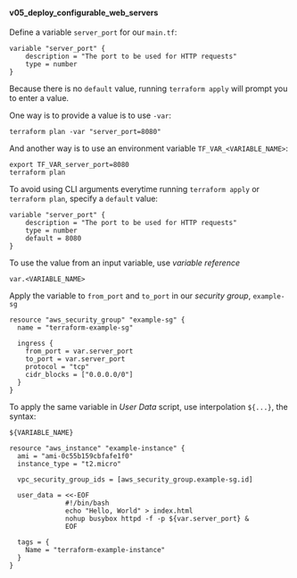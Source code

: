 #### v05_deploy_configurable_web_servers ####
Define a variable `server_port` for our `main.tf`:
```hcl
variable "server_port" {
	description = "The port to be used for HTTP requests"
	type = number
}
```

Because there is no `default` value, running `terraform apply` will prompt you to enter a value.

One way is to provide a value is to use `-var`:
```console
terraform plan -var "server_port=8080"
```
And another way is to use an environment variable `TF_VAR_<VARIABLE_NAME>`:
```console
export TF_VAR_server_port=8080
terraform plan
``` 

To avoid using CLI arguments everytime running `terraform apply` or `terraform plan`, specify a `default` value:
```console
variable "server_port" {
	description = "The port to be used for HTTP requests"
	type = number
	default = 8080
}
```

To use the value from an input variable, use *variable reference*

```hcl
var.<VARIABLE_NAME>
```

Apply the variable to `from_port` and `to_port` in our *security group*, `example-sg`
```hcl
resource "aws_security_group" "example-sg" {
  name = "terraform-example-sg"

  ingress {
    from_port = var.server_port
    to_port = var.server_port
    protocol = "tcp"
    cidr_blocks = ["0.0.0.0/0"]
  }
}
```

To apply the same variable in *User Data* script, use interpolation `${...}`, the syntax:
```hcl
${VARIABLE_NAME}
```

```hcl
resource "aws_instance" "example-instance" {
  ami = "ami-0c55b159cbfafe1f0"
  instance_type = "t2.micro"

  vpc_security_group_ids = [aws_security_group.example-sg.id]

  user_data = <<-EOF
              #!/bin/bash
              echo "Hello, World" > index.html
              nohup busybox httpd -f -p ${var.server_port} &
              EOF

  tags = {
    Name = "terraform-example-instance"
  }
}
```